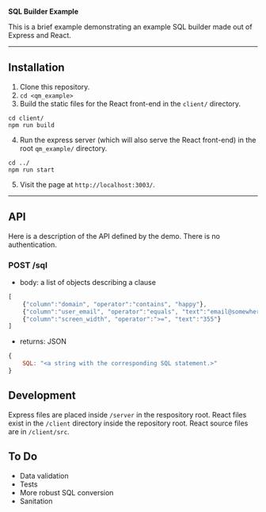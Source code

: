 **SQL Builder Example**

This is a brief example demonstrating an example SQL builder made out of Express and React.

---

## Installation

1. Clone this repository.
2. ```cd <qm_example>```
3. Build the static files for the React front-end in the `client/` directory.
```
cd client/
npm run build
``` 
4. Run the express server (which will also serve the React front-end) in the root `qm_example/` directory.
```
cd ../
npm run start
```
5. Visit the page at `http://localhost:3003/`.

---

## API

Here is a description of the API defined by the demo. There is no authentication.

### POST /sql

* body: a list of objects describing a clause
```javascript
[
    {"column":"domain", "operator":"contains", "happy"},
    {"column":"user_email", "operator":"equals", "text":"email@somewhere.com"},
    {"column":"screen_width", "operator":">=", "text":"355"}
]
```
* returns: JSON
```javascript
{
    SQL: "<a string with the corresponding SQL statement.>"
}
```

## Development

Express files are placed inside `/server` in the respository root. React files exist in the `/client` directory inside the repository root. React source files are in `/client/src`.

## To Do

* Data validation
* Tests
* More robust SQL conversion
* Sanitation